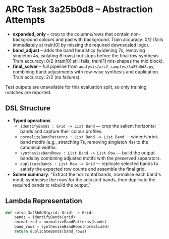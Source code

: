 # ARC Task 3a25b0d8 – Abstraction Attempts

- **expanded_only** – crop to the columns/rows that contain non-background colours and pad with background. Train accuracy: 0/2 (fails immediately at train[0] by missing the required downscaled logo).
- **band_adjust** – adds the band heuristics (widening 7s, removing singleton 4s, isolating 6 rows) but stops before the final row synthesis. Train accuracy: 0/2 (train[0] still fails; train[1] mis-shapes the mid block).
- **final_solver** – full pipeline from `analysis/arc2_samples/3a25b0d8.py`, combining band adjustments with row-wise synthesis and duplication. Train accuracy: 2/2 (no failures).

Test outputs are unavailable for this evaluation split, so only training matches are reported.

## DSL Structure
- **Typed operations**
  - `identifyBands : Grid -> List Band` — crop the salient horizontal bands and capture their colour profiles.
  - `normalizeBandPatterns : List Band -> List Band` — widen/shrink band motifs (e.g., stretching 7s, removing singleton 4s) to the canonical widths.
  - `synthesiseBandRows : List Band -> List Row` — build the output bands by combining adjusted motifs with the preserved separators.
  - `duplicateBands : List Row -> Grid` — replicate selected bands to satisfy the expected row counts and assemble the final grid.
- **Solver summary**: "Extract the horizontal bands, normalise each band's motif, synthesise the rows for the adjusted bands, then duplicate the required bands to rebuild the output."

## Lambda Representation

```python
def solve_3a25b0d8(grid: Grid) -> Grid:
    bands = identifyBands(grid)
    normalized = normalizeBandPatterns(bands)
    band_rows = synthesiseBandRows(normalized)
    return duplicateBands(band_rows)
```
